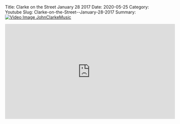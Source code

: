 Title: Clarke on the Street  January 28 2017
Date: 2020-05-25
Category: Youtube
Slug: Clarke-on-the-Street--January-28-2017
Summary: <a href="/Clarke-on-the-Street--January-28-2017.html/"><img src="https://i.ytimg.com/vi/GhXu6htFyx4/hqdefault.jpg" alt="Video Image JohnClarkeMusic"></a>

<iframe width="560" height="315" src="https://www.youtube.com/embed/GhXu6htFyx4" title="YouTube video player" frameborder="0" allow="accelerometer; autoplay; clipboard-write; encrypted-media; gyroscope; picture-in-picture" allowfullscreen></iframe>

